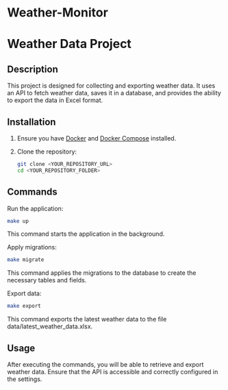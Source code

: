 # Weather-Monitor


# Weather Data Project

## Description

This project is designed for collecting and exporting weather data. It uses an API to fetch weather data, saves it in a database, and provides the ability to export the data in Excel format.

## Installation

1. Ensure you have [Docker](https://www.docker.com/get-started) and [Docker Compose](https://docs.docker.com/compose/) installed.

2. Clone the repository:
   ```bash
   git clone <YOUR_REPOSITORY_URL>
   cd <YOUR_REPOSITORY_FOLDER>

## Commands

Run the application:

```bash
make up
```
This command starts the application in the background.


Apply migrations:

```bash
make migrate
```
This command applies the migrations to the database to create the necessary tables and fields.


Export data:

```bash
make export
```
This command exports the latest weather data to the file data/latest_weather_data.xlsx.


## Usage
After executing the commands, you will be able to retrieve and export weather data. Ensure that the API is accessible and correctly configured in the settings.


